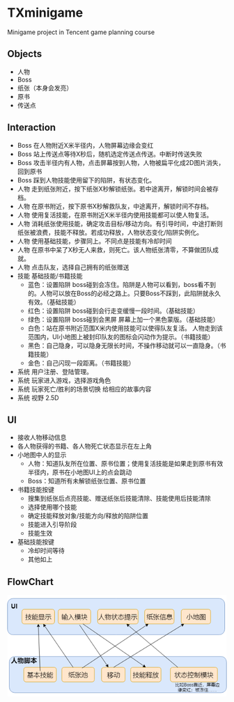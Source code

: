 # TXminigame
Minigame project in Tencent game planning course


## Objects
- 人物
- Boss
- 纸张（本身会发亮）
- 原书
- 传送点


## Interaction
- Boss 在人物附近X米半径内，人物屏幕边缘会变红
- Boss 站上传送点等待X秒后，随机选定传送点传送。中断时传送失败
- Boss 攻击半径内有人物，点击屏幕按到人物，人物被扁平化成2D图片消失，回到原书
- Boss 踩到人物技能使用留下的陷阱，有状态变化。
- 人物 走到纸张附近，按下纸张X秒解锁纸张。若中途离开，解锁时间会被存档。
- 人物 在原书附近，按下原书X秒解救队友，中途离开，解锁时间不存档。
- 人物 使用复活技能，在原书附近X米半径内使用技能都可以使人物复活。
- 人物 消耗纸张使用技能，确定攻击目标/移动方向。有引导时间，中途打断则纸张被浪费，技能不释放。若成功释放，人物状态变化/陷阱实例化。
- 人物 使用基础技能，步骤同上。不同点是技能有冷却时间
- 人物 在原书中呆了X秒无人来救，则死亡。该人物纸张清零，不算做团队成就。
- 人物 点击队友，选择自己拥有的纸张赠送
- 技能 基础技能/书籍技能 
    - 蓝色：设置陷阱 boss碰到会冻住。陷阱是人物可以看到，boss看不到的。人物可以放在Boss的必经之路上。只要Boss不踩到，此陷阱就永久有效。（基础技能）
    - 红色：设置陷阱 boss碰到会行走变缓慢一段时间。（基础技能）
    - 绿色：设置陷阱 boss碰到会黑屏 屏幕上加一个黑色蒙版。（基础技能）
    - 白色：站在原书附近范围X米内使用技能可以使得队友复活。 人物走到该范围内，UI小地图上被封印队友的图标会闪动作为提示。（书籍技能）
    - 黑色：自己隐身，可以隐身无限长时间，不操作移动就可以一直隐身。（书籍技能）
    - 金色：自己闪现一段距离。（书籍技能）
- 系统 用户注册、登陆管理。
- 系统 玩家进入游戏，选择游戏角色
- 系统 玩家死亡/胜利的场景切换 给相应的故事内容
- 系统 视野 2.5D

## UI
- 接收人物移动信息
- 各人物获得的书籍、各人物死亡状态显示在左上角
- 小地图中人的显示
    - 人物：知道队友所在位置、原书位置；使用复活技能是如果走到原书有效半径内，原书在小地图UI上的点会跳动
    - Boss：知道所有未解锁纸张位置、原书位置
- 书籍技能按键
    - 搜集到纸张后点亮技能、赠送纸张后技能清除、技能使用后技能清除
    - 选择使用哪个技能
    - 确定技能释放对象/技能方向/释放的陷阱位置
    - 技能进入引导阶段
    - 技能生效
- 基础技能按键
    - 冷却时间等待
    - 其他如上

## FlowChart
![image](flowchart.png)